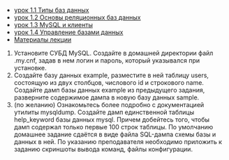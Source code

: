 * [урок 1.1 Типы баз данных](https://youtu.be/Kx0l_5SZ_kY)
* [урок 1.2 Основы реляционных баз данных](https://youtu.be/VerrRp_dJrE)
* [урок 1.3 MySQL и клиенты](https://youtu.be/PTIpf_UFU5k)
* [урок 1.4 Управление базами данных](https://youtu.be/JlWxdRmKvXQ)
* [Материалы лекции](https://drive.google.com/drive/folders/1yBYk99goSU6T_ibXE0pkLHlW5r9JN760?usp=sharing)

1. Установите СУБД MySQL. Создайте в домашней директории файл .my.cnf, задав в нем логин и пароль, который указывался при установке.
2. Создайте базу данных example, разместите в ней таблицу users, состоящую из двух столбцов, числового id и строкового name. Создайте дамп базы данных example из предыдущего задания, разверните содержимое дампа в новую базу данных sample.
3. (по желанию) Ознакомьтесь более подробно с документацией утилиты mysqldump. Создайте дамп единственной таблицы help_keyword базы данных mysql. Причем добейтесь того, чтобы дамп содержал только первые 100 строк таблицы.
По умолчанию домашнее задание сдаётся в виде файла SQL-дампа схемы базы и данных в ней. По указанию преподавателя необходимо приложить к заданию скриншоты вывода команд, файлы конфигурации.